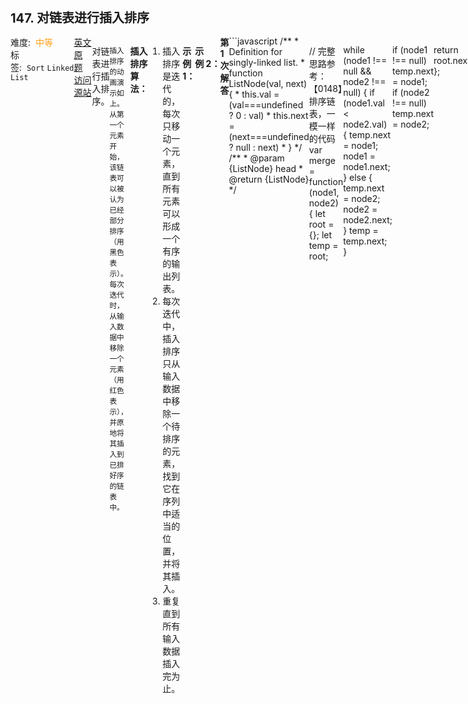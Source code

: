 <div style="font-size: 20px; margin-bottom: 15px; font-weight: bold;">147. 对链表进行插入排序</div>
<div style="display: flex; font-size: 14px; justify-content: space-between;"><div><span style="margin-right: 30px;">难度:&nbsp;&nbsp;<label style="color: rgb(255, 161, 25);">中等</label></span><span style="margin-right: 30px;">标签:&nbsp;&nbsp;<code>Sort</code>&nbsp;<code>Linked List</code></span></div><div><span style="margin-right: 15px;"><a href="https://leetcode.com/problems/insertion-sort-list/">英文原题</a></span><span><a href="https://leetcode-cn.com/problems/insertion-sort-list/">访问源站</a></span></div>
<hr style="height: 1px; margin: 1em 0px;" />
<p>对链表进行插入排序。</p>

<p><img alt="" src="https://upload.wikimedia.org/wikipedia/commons/0/0f/Insertion-sort-example-300px.gif"><br>
<small>插入排序的动画演示如上。从第一个元素开始，该链表可以被认为已经部分排序（用黑色表示）。<br>
每次迭代时，从输入数据中移除一个元素（用红色表示），并原地将其插入到已排好序的链表中。</small></p>

<p>&nbsp;</p>

<p><strong>插入排序算法：</strong></p>

<ol>
	<li>插入排序是迭代的，每次只移动一个元素，直到所有元素可以形成一个有序的输出列表。</li>
	<li>每次迭代中，插入排序只从输入数据中移除一个待排序的元素，找到它在序列中适当的位置，并将其插入。</li>
	<li>重复直到所有输入数据插入完为止。</li>
</ol>

<p>&nbsp;</p>

<p><strong>示例 1：</strong></p>

<pre><strong>输入:</strong> 4-&gt;2-&gt;1-&gt;3
<strong>输出:</strong> 1-&gt;2-&gt;3-&gt;4
</pre>

<p><strong>示例&nbsp;2：</strong></p>

<pre><strong>输入:</strong> -1-&gt;5-&gt;3-&gt;4-&gt;0
<strong>输出:</strong> -1-&gt;0-&gt;3-&gt;4-&gt;5
</pre>

<hr style="height: 1px; margin: 1em 0px;" />
<strong>第1次解答</strong>
```javascript
/**
 * Definition for singly-linked list.
 * function ListNode(val, next) {
 *     this.val = (val===undefined ? 0 : val)
 *     this.next = (next===undefined ? null : next)
 * }
 */
/**
 * @param {ListNode} head
 * @return {ListNode}
 */


 // 完整思路参考：【0148】排序链表，一模一样的代码
var merge = function (node1, node2) {
  let root = {};
  let temp = root;

  while (node1 !== null && node2 !== null) {
    if (node1.val < node2.val) {
      temp.next = node1;
      node1 = node1.next;
    } else {
      temp.next = node2;
      node2 = node2.next;
    }
    temp = temp.next;
  }

  if (node1 !== null) temp.next = node1;
  if (node2 !== null) temp.next = node2;

  return root.next;
};

var mergeSort = function (head) {
  if (head === null || head.next === null) return head;
  let fast = head,
    slow = head,
    pre = null;

  while (fast !== null && fast.next !== null) {
    fast = fast.next.next;
    pre = slow;
    slow = slow.next;
  }

  pre.next = null;
  let leftSort = mergeSort(head);
  let rightSort = mergeSort(slow);

  return merge(leftSort, rightSort);
};

var insertionSortList = function (head) {
  return mergeSort(head);
};
```